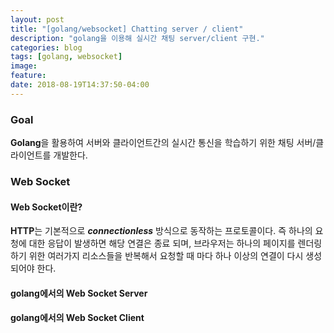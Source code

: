 ```yaml
---
layout: post
title: "[golang/websocket] Chatting server / client"
description: "golang을 이용해 실시간 채팅 server/client 구현."
categories: blog
tags: [golang, websocket]
image:
feature:
date: 2018-08-19T14:37:50-04:00
---
```


### Goal
**Golang**을 활용하여 서버와 클라이언트간의 실시간 통신을 학습하기 위한 채팅 서버/클라이언트를 개발한다.

### Web Socket
#### Web Socket이란?
**HTTP**는 기본적으로 _**connectionless**_ 방식으로 동작하는 프로토콜이다. 
즉 하나의 요청에 대한 응답이 발생하면 해당 연결은 종료 되며, 브라우저는 하나의 페이지를 렌더링하기 위한 여러가지 리소스들을 반복해서 요청할 때 마다 
하나 이상의 연결이 다시 생성 되어야 한다.

#### golang에서의 Web Socket Server

#### golang에서의 Web Socket Client
